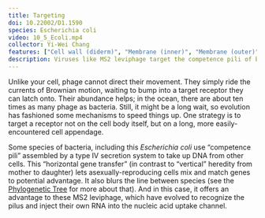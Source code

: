 ```yaml
---
title: Targeting
doi: 10.22002/D1.1590
species: Escherichia coli
video: 10_5_Ecoli.mp4
collector: Yi-Wei Chang
features: ["Cell wall (diderm)", "Membrane (inner)", "Membrane (outer)", "Phage capsids", "Pili", "Ribosomes", "Vesicles (cytoplasmic)"]
description: Viruses like MS2 leviphage target the competence pili of bacteria like Escherichia coli, injecting their genomes into the DNA-conducting channel
---
```


Unlike your cell, phage cannot direct their movement. They simply ride the currents of Brownian motion, waiting to bump into a target receptor they can latch onto. Their abundance helps; in the ocean, there are about ten times as many phage as bacteria. Still, it might be a long wait, so evolution has fashioned some mechanisms to speed things up. One strategy is to target a receptor not on the cell body itself, but on a long, more easily-encountered cell appendage.

Some species of bacteria, including this *Escherichia coli* use “competence pili” assembled by a type IV secretion system to take up DNA from other cells. This “horizontal gene transfer” (in contrast to “vertical” heredity from mother to daughter) lets asexually-reproducing cells mix and match genes to potential advantage. It also blurs the line between species (see the [Phylogenetic Tree](C-phylogenetic-tree.html) for more about that). And in this case, it offers an advantage to these MS2 leviphage, which have evolved to recognize the pilus and inject their own RNA into the nucleic acid uptake channel.

